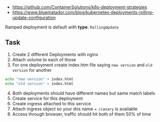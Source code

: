 

- https://github.com/ContainerSolutions/k8s-deployment-strategies
- https://www.bluematador.com/blog/kubernetes-deployments-rolling-update-configuration

Ramped deployment is default with **type**: `RollingUpdate`

## Task

1. Create 2 different Deployments with nginx
2. Attach volume to each of those
3. For one deployment create index.htm file saying `new version` and `old version` for another 
```sh
echo "new version" > index.html
echo "old version" > index.html
```
4. Both deployments should have different names but same match labels
5. Create service for this deployment
6. Create ingress attached to this service
7. Attach ingress object so your dns name + `/canary` is available
8. Access through browser, traffic should hit both of them 50% of time
